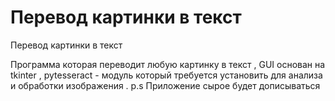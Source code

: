 # Перевод картинки в текст  
 Перевод картинки в текст

Программа которая переводит любую картинку в текст , GUI основан на tkinter , pytesseract - модуль который требуется установить для анализа и обработки изображения . 
p.s Приложение сырое будет дописываться
